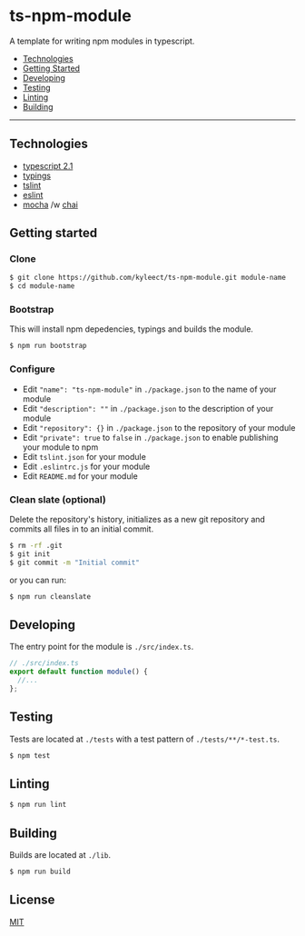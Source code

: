 # ts-npm-module

A template for writing npm modules in typescript.

- [Technologies](#technologies)
- [Getting Started](#getting-started)
- [Developing](#developing)
- [Testing](#testing)
- [Linting](#linting)
- [Building](#building)

---

## Technologies

- [typescript 2.1](https://www.typescriptlang.org/)
- [typings](https://github.com/typings/typings)
- [tslint](https://github.com/palantir/tslint)
- [eslint](http://eslint.org/)
- [mocha](https://mochajs.org/) /w [chai](http://chaijs.com/)

## Getting started

### Clone

```sh
$ git clone https://github.com/kyleect/ts-npm-module.git module-name
$ cd module-name
```

### Bootstrap

This will install npm depedencies, typings and builds the module.

```sh
$ npm run bootstrap
```

### Configure

- Edit `"name": "ts-npm-module"` in `./package.json` to the name of your module
- Edit `"description": ""` in `./package.json` to the description of your module
- Edit `"repository": {}` in `./package.json` to the repository of your module
- Edit `"private": true` to `false` in `./package.json` to enable publishing your module to npm
- Edit `tslint.json` for your module
- Edit `.eslintrc.js` for your module
- Edit `README.md` for your module


### Clean slate (optional)

Delete the repository's history, initializes as a new git repository and commits all files in to an initial commit.

```sh
$ rm -rf .git
$ git init
$ git commit -m "Initial commit"
```

or you can run:

```sh
$ npm run cleanslate
```

## Developing

The entry point for the module is `./src/index.ts`.

```js
// ./src/index.ts
export default function module() {
  //...
};
```

## Testing

Tests are located at `./tests` with a test pattern of `./tests/**/*-test.ts`.

```sh
$ npm test
```

## Linting

```sh
$ npm run lint
```

## Building

Builds are located at `./lib`.

```sh
$ npm run build
```

## License

[MIT](LICENSE.txt)
